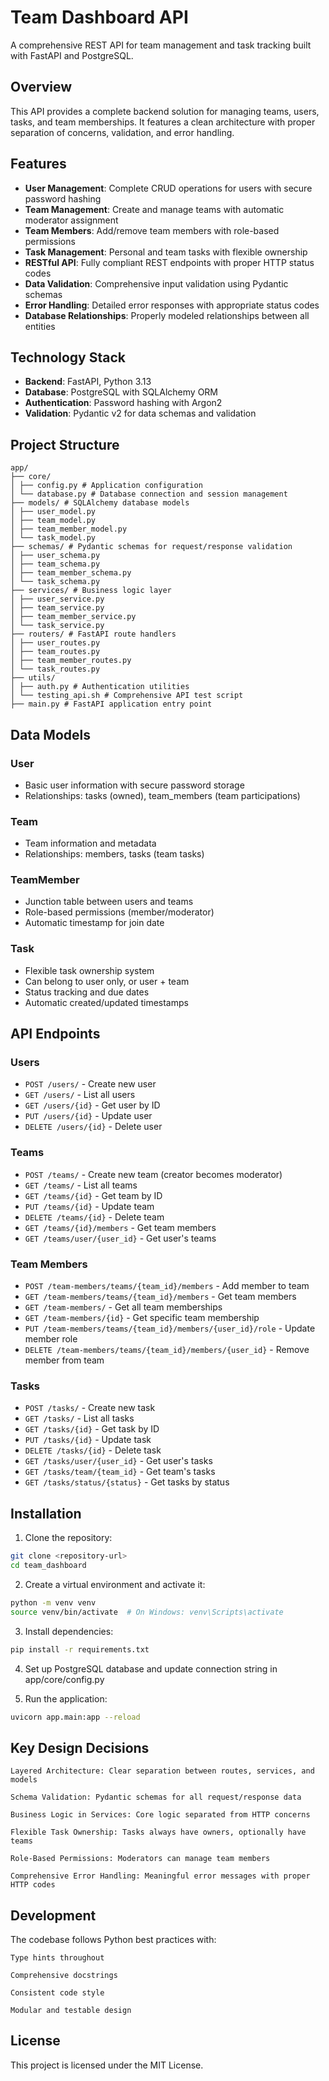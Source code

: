 # Team Dashboard API

A comprehensive REST API for team management and task tracking built with FastAPI and PostgreSQL.

## Overview

This API provides a complete backend solution for managing teams, users, tasks, and team memberships. It features a clean architecture with proper separation of concerns, validation, and error handling.

## Features

- **User Management**: Complete CRUD operations for users with secure password hashing
- **Team Management**: Create and manage teams with automatic moderator assignment
- **Team Members**: Add/remove team members with role-based permissions
- **Task Management**: Personal and team tasks with flexible ownership
- **RESTful API**: Fully compliant REST endpoints with proper HTTP status codes
- **Data Validation**: Comprehensive input validation using Pydantic schemas
- **Error Handling**: Detailed error responses with appropriate status codes
- **Database Relationships**: Properly modeled relationships between all entities

## Technology Stack

- **Backend**: FastAPI, Python 3.13
- **Database**: PostgreSQL with SQLAlchemy ORM
- **Authentication**: Password hashing with Argon2
- **Validation**: Pydantic v2 for data schemas and validation

## Project Structure

```
app/
├── core/
│ ├── config.py # Application configuration
│ └── database.py # Database connection and session management
├── models/ # SQLAlchemy database models
│ ├── user_model.py
│ ├── team_model.py
│ ├── team_member_model.py
│ └── task_model.py
├── schemas/ # Pydantic schemas for request/response validation
│ ├── user_schema.py
│ ├── team_schema.py
│ ├── team_member_schema.py
│ └── task_schema.py
├── services/ # Business logic layer
│ ├── user_service.py
│ ├── team_service.py
│ ├── team_member_service.py
│ └── task_service.py
├── routers/ # FastAPI route handlers
│ ├── user_routes.py
│ ├── team_routes.py
│ ├── team_member_routes.py
│ └── task_routes.py
├── utils/
│ ├── auth.py # Authentication utilities
│ └── testing_api.sh # Comprehensive API test script
├── main.py # FastAPI application entry point

```


## Data Models

### User
- Basic user information with secure password storage
- Relationships: tasks (owned), team_members (team participations)

### Team
- Team information and metadata
- Relationships: members, tasks (team tasks)

### TeamMember
- Junction table between users and teams
- Role-based permissions (member/moderator)
- Automatic timestamp for join date

### Task
- Flexible task ownership system
- Can belong to user only, or user + team
- Status tracking and due dates
- Automatic created/updated timestamps

## API Endpoints

### Users
- `POST /users/` - Create new user
- `GET /users/` - List all users
- `GET /users/{id}` - Get user by ID
- `PUT /users/{id}` - Update user
- `DELETE /users/{id}` - Delete user

### Teams
- `POST /teams/` - Create new team (creator becomes moderator)
- `GET /teams/` - List all teams
- `GET /teams/{id}` - Get team by ID
- `PUT /teams/{id}` - Update team
- `DELETE /teams/{id}` - Delete team
- `GET /teams/{id}/members` - Get team members
- `GET /teams/user/{user_id}` - Get user's teams

### Team Members
- `POST /team-members/teams/{team_id}/members` - Add member to team
- `GET /team-members/teams/{team_id}/members` - Get team members
- `GET /team-members/` - Get all team memberships
- `GET /team-members/{id}` - Get specific team membership
- `PUT /team-members/teams/{team_id}/members/{user_id}/role` - Update member role
- `DELETE /team-members/teams/{team_id}/members/{user_id}` - Remove member from team

### Tasks
- `POST /tasks/` - Create new task
- `GET /tasks/` - List all tasks
- `GET /tasks/{id}` - Get task by ID
- `PUT /tasks/{id}` - Update task
- `DELETE /tasks/{id}` - Delete task
- `GET /tasks/user/{user_id}` - Get user's tasks
- `GET /tasks/team/{team_id}` - Get team's tasks
- `GET /tasks/status/{status}` - Get tasks by status

## Installation

1. Clone the repository:
```bash
git clone <repository-url>
cd team_dashboard
```

2. Create a virtual environment and activate it:
```bash
python -m venv venv
source venv/bin/activate  # On Windows: venv\Scripts\activate
```

3. Install dependencies:
```bash
pip install -r requirements.txt

```

4. Set up PostgreSQL database and update connection string in app/core/config.py

5. Run the application:
```bash
uvicorn app.main:app --reload
```

## Key Design Decisions

    Layered Architecture: Clear separation between routes, services, and models

    Schema Validation: Pydantic schemas for all request/response data

    Business Logic in Services: Core logic separated from HTTP concerns

    Flexible Task Ownership: Tasks always have owners, optionally have teams

    Role-Based Permissions: Moderators can manage team members

    Comprehensive Error Handling: Meaningful error messages with proper HTTP codes


## Development

The codebase follows Python best practices with:

    Type hints throughout

    Comprehensive docstrings

    Consistent code style

    Modular and testable design


## License

This project is licensed under the MIT License.
